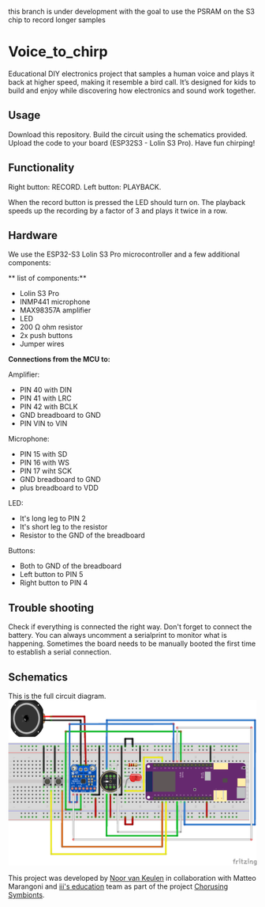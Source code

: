 this branch is under development with the goal to use the PSRAM on the S3 chip to record longer samples

# Voice_to_chirp
Educational DIY electronics project that samples a human voice and plays it back at higher speed, making it resemble a bird call. 
It’s designed for kids to build and enjoy while discovering how electronics and sound work together.

## Usage
Download this repository.
Build the circuit using the schematics provided.
Upload the code to your board (ESP32S3 - Lolin S3 Pro).
Have fun chirping!

## Functionality
Right button: RECORD.
Left button: PLAYBACK.

When the record button is pressed the LED should turn on.
The playback speeds up the recording by a factor of 3 and plays it twice in a row.

## Hardware
We use the ESP32-S3 Lolin S3 Pro microcontroller and a few additional components:

** list of components:**
* Lolin S3 Pro
* INMP441 microphone
* MAX98357A amplifier
* LED
* 200 Ω ohm resistor
* 2x push buttons
* Jumper wires

**Connections from the MCU to:**

Amplifier:
* PIN 40 with DIN
* PIN 41 with LRC
* PIN 42 with BCLK
* GND breadboard to GND
* PIN VIN to VIN 

Microphone:
* PIN 15 with SD
* PIN 16 with WS
* PIN 17 wiht SCK
* GND breadboard to GND
* plus breadboard to VDD

LED:
* It's long leg to PIN 2
* It's short leg to the resistor 
* Resistor to the GND of the breadboard

Buttons:
* Both to GND of the breadboard
* Left button to PIN 5
* Right button to PIN 4

## Trouble shooting
Check if everything is connected the right way. Don't forget to connect the battery.
You can always uncomment a serialprint to monitor what is happening.
Sometimes the board needs to be manually booted the first time to establish a serial connection.

## Schematics
This is the full circuit diagram. 
![Circuit Schematic](Images/Afbeelding4.png)

This project was developed by [Noor van Keulen](https://github.com/NvKeulen) in collaboration with Matteo Marangoni and [iii's education](https://instrumentinventors.org/about/education-kids/) team as part of the project [Chorusing Symbionts](https://matteomarangoni.com/Chorusing-Symbionts-page). 
